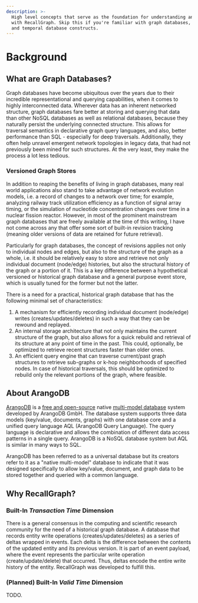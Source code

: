 ```yaml
---
description: >-
  High level concepts that serve as the foundation for understanding and working
  with RecallGraph. Skip this if you're familiar with graph databases, ArangoDB
  and temporal database constructs.
---
```


# Background

## What are Graph Databases?

Graph databases have become ubiquitous over the years due to their incredible representational and querying capabilities, when it comes to highly interconnected data. Wherever data has an inherent networked structure, graph databases fare better at storing and querying that data than other NoSQL databases as well as relational databases, because they naturally persist the underlying connected structure. This allows for traversal semantics in declarative graph query languages, and also, better performance than SQL - especially for deep traversals. Additionally, they often help unravel emergent network topologies in legacy data, that had not previously been mined for such structures. At the very least, they make the process a lot less tedious.

### Versioned Graph Stores

In addition to reaping the benefits of living in graph databases, many real world applications also stand to take advantage of network evolution models, i.e. a record of changes to a network over time; for example, analyzing railway track utilization efficiency as a function of signal array timing, or the simulation of nucleotide concentration changes over time in a nuclear fission reactor. However, in most of the prominent mainstream graph databases that are freely available at the time of this writing, I have not come across any that offer some sort of built-in revision tracking \(meaning older versions of data are retained for future retrieval\).

Particularly for graph databases, the concept of revisions applies not only to individual nodes and edges, but also to the structure of the graph as a whole, i.e. it should be relatively easy to store and retrieve not only individual document \(node/edge\) histories, but also the structural history of the graph or a portion of it. This is a key difference between a hypothetical versioned or historical graph database and a general purpose event store, which is usually tuned for the former but not the latter.

There is a need for a practical, historical graph database that has the following minimal set of characteristics:

1. A mechanism for efficiently recording individual document \(node/edge\) writes \(creates/updates/deletes\) in such a way that they can be rewound and replayed.
2. An internal storage architecture that not only maintains the current structure of the graph, but also allows for a quick rebuild and retrieval of its structure at any point of time in the past. This could, optionally, be optimized to retrieve recent structures faster than older ones.
3. An efficient query engine that can traverse current/past graph structures to retrieve sub-graphs or k-hop neighborhoods of specified nodes. In case of historical traversals, this should be optimized to rebuild only the relevant portions of the graph, where feasible.

## About ArangoDB

[ArangoDB](https://www.arangodb.com/) is a [free and open-source](https://en.wikipedia.org/wiki/Free_and_open-source) native [multi-model database](https://en.wikipedia.org/wiki/Multi-model_database) system developed by ArangoDB GmbH. The database system supports three data models \(key/value, documents, graphs\) with one database core and a unified query language AQL \(ArangoDB Query Language\). The query language is declarative and allows the combination of different data access patterns in a single query. ArangoDB is a NoSQL database system but AQL is similar in many ways to SQL.

ArangoDB has been referred to as a universal database but its creators refer to it as a "native multi-model" database to indicate that it was designed specifically to allow key/value, document, and graph data to be stored together and queried with a common language.

## Why RecallGraph?

### Built-In _Transaction Time_ Dimension

There is a general consensus in the computing and scientific research community for the need of a historical graph database. A database that records entity write operations \(creates/updates/deletes\) as a series of deltas wrapped in events. Each delta is the difference between the contents of the updated entity and its previous version. It is part of an event payload, where the event represents the particular write operation \(create/update/delete\) that occurred. Thus, deltas encode the entire write history of the entity. RecallGraph was developed to fulfill this.

### \(Planned\) Built-In _Valid Time_ Dimension

TODO.

